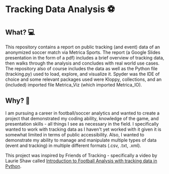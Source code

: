 # Tracking Data Analysis ⚽

## What? 💻
This repository contains a report on public tracking (and event) data of an anonymized soccer match via Metrica Sports. The report (a Google Slides presentation in the form of a pdf) includes a brief overview of tracking data, then walks through the analysis and concludes with real world use cases. The repository also of course includes the data as well as the Python file (tracking.py) used to load, explore, and visualize it. Spyder was the IDE of choice and some relevant packages used were Kloppy, collections, and an (included) imported file Metrica_Viz (which imported Metrica_IO).

## Why? 🤔
I am pursuing a career in football/soccer analytics and wanted to create a project that demonstrated my coding ability, knowledge of the game, and presentation skills - all things I see as necessary in the field. I specifically wanted to work with tracking data as I haven't yet worked with it given it is somewhat limited in terms of public accessibility. Also, I wanted to demonstrate my ability to manage and manipulate multiple types of data (event and tracking) in multiple different formats (.csv, .txt, .xml).

This project was inspired by Friends of Tracking - specifically a video by Laurie Shaw called [Introduction to Football Analysis with tracking data in Python](https://www.youtube.com/watch?v=8TrleFklEsE).
